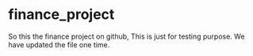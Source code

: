 # finance_project
So this the finance project on github, This is just for testing purpose.
We have updated the file one time.

